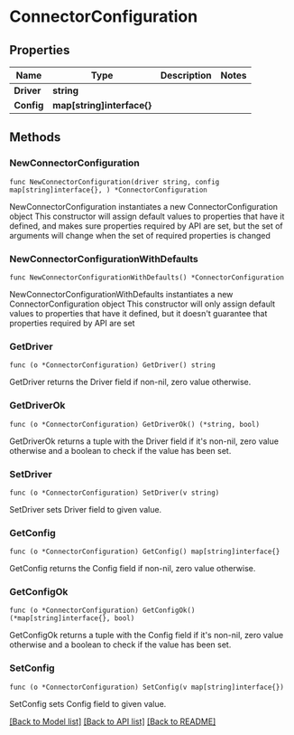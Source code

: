 # ConnectorConfiguration

## Properties

Name | Type | Description | Notes
------------ | ------------- | ------------- | -------------
**Driver** | **string** |  | 
**Config** | **map[string]interface{}** |  | 

## Methods

### NewConnectorConfiguration

`func NewConnectorConfiguration(driver string, config map[string]interface{}, ) *ConnectorConfiguration`

NewConnectorConfiguration instantiates a new ConnectorConfiguration object
This constructor will assign default values to properties that have it defined,
and makes sure properties required by API are set, but the set of arguments
will change when the set of required properties is changed

### NewConnectorConfigurationWithDefaults

`func NewConnectorConfigurationWithDefaults() *ConnectorConfiguration`

NewConnectorConfigurationWithDefaults instantiates a new ConnectorConfiguration object
This constructor will only assign default values to properties that have it defined,
but it doesn't guarantee that properties required by API are set

### GetDriver

`func (o *ConnectorConfiguration) GetDriver() string`

GetDriver returns the Driver field if non-nil, zero value otherwise.

### GetDriverOk

`func (o *ConnectorConfiguration) GetDriverOk() (*string, bool)`

GetDriverOk returns a tuple with the Driver field if it's non-nil, zero value otherwise
and a boolean to check if the value has been set.

### SetDriver

`func (o *ConnectorConfiguration) SetDriver(v string)`

SetDriver sets Driver field to given value.


### GetConfig

`func (o *ConnectorConfiguration) GetConfig() map[string]interface{}`

GetConfig returns the Config field if non-nil, zero value otherwise.

### GetConfigOk

`func (o *ConnectorConfiguration) GetConfigOk() (*map[string]interface{}, bool)`

GetConfigOk returns a tuple with the Config field if it's non-nil, zero value otherwise
and a boolean to check if the value has been set.

### SetConfig

`func (o *ConnectorConfiguration) SetConfig(v map[string]interface{})`

SetConfig sets Config field to given value.



[[Back to Model list]](../README.md#documentation-for-models) [[Back to API list]](../README.md#documentation-for-api-endpoints) [[Back to README]](../README.md)


